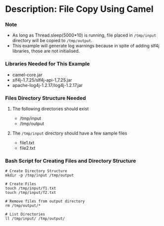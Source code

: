 # Description: File Copy Using Camel

### Note
* As long as Thread.sleep(5000*10) is running, file placed in `/tmp/input` directory will be copied to `/tmp/output`. 
* This example will generate log warnings because in spite of adding slf4j libraries, those are not initialised. 

### Libraries Needed for This Example
* camel-core.jar
* slf4j-1.7.25/slf4j-api-1.7.25.jar
* apache-log4j-1.2.17/log4j-1.2.17.jar

### Files Directory Structure Needed
1. The following directories should exist
    - /tmp/input
    - /tmp/output
    
2. The `/tmp/input` directory should have a few sample files
    - file1.txt
    - file2.txt

### Bash Script for Creating Files and Directory Structure
```
# Create Directory Structure
mkdir -p /tmp/input /tmp/output

# Create Files
touch /tmp/input/f1.txt
touch /tmp/input/f2.txt

# Remove files from output directory
rm /tmp/output/*

# List Directories
ll /tmp/input/ /tmp/output/
```
